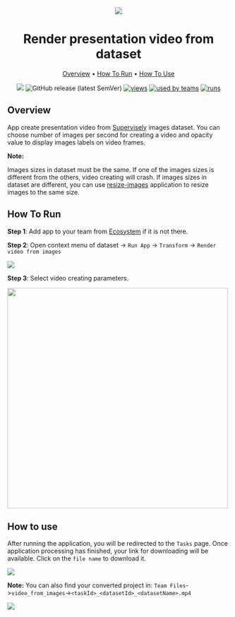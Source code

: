<div align="center" markdown>
<img src="https://i.imgur.com/gUEuSc7.png"/>



# Render presentation video from dataset

<p align="center">
  <a href="#Overview">Overview</a> •
  <a href="#How-To-Run">How To Run</a> •
  <a href="#How-To-Use">How To Use</a>
</p>


[![](https://img.shields.io/badge/slack-chat-green.svg?logo=slack)](https://supervise.ly/slack)
![GitHub release (latest SemVer)](https://img.shields.io/github/v/release/supervisely-ecosystem/split_video)
[![views](https://app.supervise.ly/public/api/v3/ecosystem.counters?repo=supervisely-ecosystem/render-presentation-video-from-dataset&counter=views&label=views)](https://supervise.ly)
[![used by teams](https://app.supervise.ly/public/api/v3/ecosystem.counters?repo=supervisely-ecosystem/render-presentation-video-from-dataset&counter=downloads&label=used%20by%20teams)](https://supervise.ly)
[![runs](https://app.supervise.ly/public/api/v3/ecosystem.counters?repo=supervisely-ecosystem/render-presentation-video-from-dataset&counter=runs&label=runs&123)](https://supervise.ly)

</div>

## Overview

App create presentation video from [Supervisely](https://app.supervise.ly) images dataset. You can choose number of images per second for creating a video and opacity value to display images labels on video frames.

**Note:**

Images sizes in dataset must be the same. If one of the images sizes is different from the others, video creating will crash. If images sizes in dataset are different, you can use [resize-images](https://app.supervise.ly/ecosystem/apps/resize-images) application to resize images to the same size.



## How To Run 
**Step 1**: Add app to your team from [Ecosystem](https://app.supervise.ly/apps/ecosystem/render-presentation-video-from-dataset) if it is not there.

**Step 2**: Open context menu of dataset -> `Run App` -> `Transform` -> `Render video from images` 

<img src="https://i.imgur.com/cFSJIpi.png"/>





**Step 3**: Select video creating parameters.

<img src="https://i.imgur.com/WU9yOJK.png" width="500px"/>



## How to use

After running the application, you will be redirected to the `Tasks` page. Once application processing has finished, your link for downloading will be available. Click on the `file name` to download it.



<img src="https://i.imgur.com/4rdr2Pk.png"/>

**Note:** You can also find your converted project in: `Team Files`->`video_from_images`->`<taskId>_<datasetId>_<datasetName>.mp4`

<img src="https://i.imgur.com/B75bSh1.png"/>
